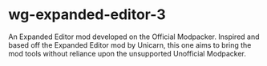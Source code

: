 # wg-expanded-editor-3
An Expanded Editor mod developed on the Official Modpacker. Inspired and based off the Expanded Editor mod by Unicarn, this one aims to bring the mod tools without reliance upon the unsupported Unofficial Modpacker.
